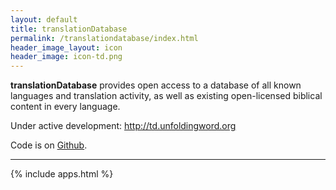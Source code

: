 ```yaml
---
layout: default
title: translationDatabase
permalink: /translationdatabase/index.html
header_image_layout: icon
header_image: icon-td.png
---
```


**translationDatabase** provides open access to a database of all known languages and translation activity, as well as existing open-licensed biblical content in every language.

Under active development: <http://td.unfoldingword.org>

Code is on [Github](https://github.com/unfoldingWord-dev/translationDatabaseWeb).


* * * * *


{% include apps.html %}
